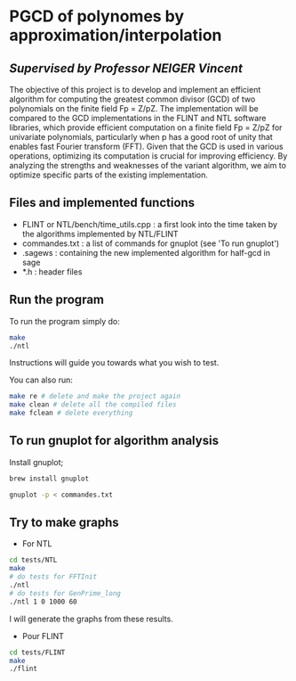 # PGCD of polynomes by approximation/interpolation
## _Supervised by Professor NEIGER Vincent_

The objective of this project is to develop and implement an efficient algorithm for computing the greatest common divisor (GCD) of two polynomials on the finite field Fp = Z/pZ. The implementation will be compared to the GCD implementations in the FLINT and NTL software libraries, which provide efficient computation on a finite field Fp = Z/pZ for univariate polynomials, particularly when p has a good root of unity that enables fast Fourier transform (FFT). Given that the GCD is used in various operations, optimizing its computation is crucial for improving efficiency. By analyzing the strengths and weaknesses of the variant algorithm, we aim to optimize specific parts of the existing implementation.

## Files and implemented functions
- FLINT or NTL/bench/time_utils.cpp : a first look into the time taken by the algorithms implemented by NTL/FLINT
- commandes.txt : a list of commands for gnuplot (see 'To run gnuplot')
- .sagews : containing the new implemented algorithm for half-gcd in sage
- *.h : header files

## Run the program

To run the program simply do:
```sh
make
./ntl 
```
Instructions will guide you towards what you wish to test.

You can also run:

```sh
make re # delete and make the project again
make clean # delete all the compiled files
make fclean # delete everything
```

## To run gnuplot for algorithm analysis

Install gnuplot;

```sh
brew install gnuplot
```
```sh
gnuplot -p < commandes.txt
```

## Try to make graphs

- For NTL
```sh
cd tests/NTL
make
# do tests for FFTInit
./ntl
# do tests for GenPrime_long
./ntl 1 0 1000 60
```
I will generate the graphs from these results.

- Pour FLINT

```sh
cd tests/FLINT
make
./flint
```

